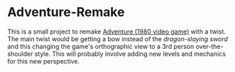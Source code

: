 # Adventure-Remake
This is a small project to remake [Adventure (1980 video game)](https://en.wikipedia.org/wiki/Adventure_(1980_video_game)) with a twist. The main twist would be getting a bow instead of the *dragon-slaying sword* and this changing the game's orthographic view to a 3rd person over-the-shoulder style. This will probably involve adding new levels and mechanics for this new perspective. 
